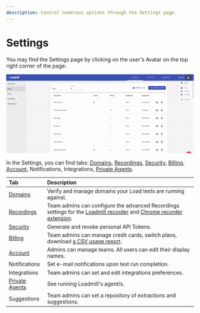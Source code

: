 ```yaml
---
description: Control numerous options through the Settings page.
---
```


# Settings

You may find the Settings page by clicking on the user's Avatar on the top right corner of the page:

![The Settings page](../.gitbook/assets/ezgif.com-gif-maker-13-.gif)

In the Settings, you can find tabs: [Domains](https://docs.loadmill.com/load-testing/setup/domain-verification), [Recordings](https://docs.loadmill.com/working-with-the-recorder/recorder-settings), [Security](https://docs.loadmill.com/integrations/api-tokens), [Billing](https://docs.loadmill.com/account-settings/billing), [Account](https://docs.loadmill.com/collaboration/teams), Notifications, Integrations, [Private Agents](https://docs.loadmill.com/api-testing/testing-localhost-application). 

| Tab | Description |
| :--- | :--- |
| [Domains](https://docs.loadmill.com/load-testing/setup/domain-verification) | Verify and manage domains your Load tests are running against. |
| [Recordings](https://docs.loadmill.com/working-with-the-recorder/recorder-settings) | Team admins can configure the advanced Recordings settings for the [Loadmill recorder](https://docs.loadmill.com/working-with-the-recorder) and [Chrome recorder extension](https://docs.loadmill.com/working-with-the-recorder). |
| [Security](https://docs.loadmill.com/integrations/api-tokens) | Generate and revoke personal API Tokens. |
| [Billing](https://docs.loadmill.com/account-settings/billing) | Team admins can manage credit cards, switch plans, download [a CSV usage report](https://docs.loadmill.com/account-settings/usage-report).  |
| [Account](https://docs.loadmill.com/collaboration/teams) | Admins can manage teams. All users can edit their display names. |
| Notifications | Set e-mail notifications upon test run completion.  |
| Integrations | Team admins can set and edit integrations preferences. |
| [Private Agents](https://docs.loadmill.com/api-testing/testing-localhost-application)              | See running Loadmill's agent/s. |
| Suggestions | Team admins can set a repository of extractions and suggestions.  |





